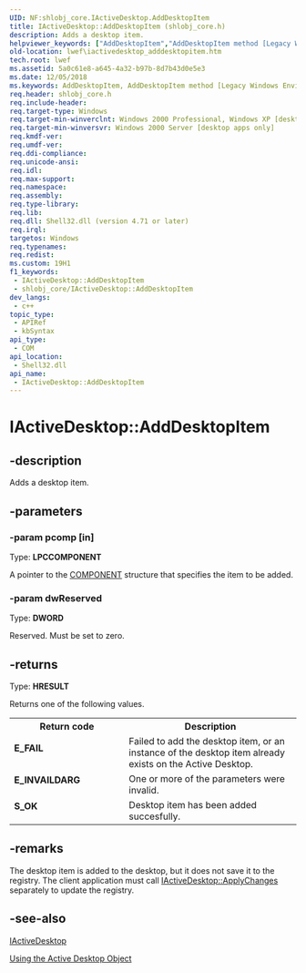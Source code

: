 ```yaml
---
UID: NF:shlobj_core.IActiveDesktop.AddDesktopItem
title: IActiveDesktop::AddDesktopItem (shlobj_core.h)
description: Adds a desktop item.
helpviewer_keywords: ["AddDesktopItem","AddDesktopItem method [Legacy Windows Environment Features]","AddDesktopItem method [Legacy Windows Environment Features]","IActiveDesktop interface","IActiveDesktop interface [Legacy Windows Environment Features]","AddDesktopItem method","IActiveDesktop.AddDesktopItem","IActiveDesktop::AddDesktopItem","_win32_IActiveDesktop_AddDesktopItem","lwef.iactivedesktop_adddesktopitem","shell.iactivedesktop_adddesktopitem","shlobj_core/IActiveDesktop::AddDesktopItem"]
old-location: lwef\iactivedesktop_adddesktopitem.htm
tech.root: lwef
ms.assetid: 5a0c61e8-a645-4a32-b97b-8d7b43d0e5e3
ms.date: 12/05/2018
ms.keywords: AddDesktopItem, AddDesktopItem method [Legacy Windows Environment Features], AddDesktopItem method [Legacy Windows Environment Features],IActiveDesktop interface, IActiveDesktop interface [Legacy Windows Environment Features],AddDesktopItem method, IActiveDesktop.AddDesktopItem, IActiveDesktop::AddDesktopItem, _win32_IActiveDesktop_AddDesktopItem, lwef.iactivedesktop_adddesktopitem, shell.iactivedesktop_adddesktopitem, shlobj_core/IActiveDesktop::AddDesktopItem
req.header: shlobj_core.h
req.include-header: 
req.target-type: Windows
req.target-min-winverclnt: Windows 2000 Professional, Windows XP [desktop apps only]
req.target-min-winversvr: Windows 2000 Server [desktop apps only]
req.kmdf-ver: 
req.umdf-ver: 
req.ddi-compliance: 
req.unicode-ansi: 
req.idl: 
req.max-support: 
req.namespace: 
req.assembly: 
req.type-library: 
req.lib: 
req.dll: Shell32.dll (version 4.71 or later)
req.irql: 
targetos: Windows
req.typenames: 
req.redist: 
ms.custom: 19H1
f1_keywords:
 - IActiveDesktop::AddDesktopItem
 - shlobj_core/IActiveDesktop::AddDesktopItem
dev_langs:
 - c++
topic_type:
 - APIRef
 - kbSyntax
api_type:
 - COM
api_location:
 - Shell32.dll
api_name:
 - IActiveDesktop::AddDesktopItem
---
```


# IActiveDesktop::AddDesktopItem


## -description

Adds a desktop item.

## -parameters

### -param pcomp [in]

Type: <b>LPCCOMPONENT</b>

A pointer to the <a href="/windows/desktop/api/shlobj_core/ns-shlobj_core-component">COMPONENT</a> structure that specifies the item to be added.

### -param dwReserved

Type: <b>DWORD</b>

Reserved. Must be set to zero.

## -returns

Type: <b>HRESULT</b>

Returns one of the following values.

<table>
<tr>
<th>Return code</th>
<th>Description</th>
</tr>
<tr>
<td width="40%">
<dl>
<dt><b>E_FAIL</b></dt>
</dl>
</td>
<td width="60%">
Failed to add the desktop item, or an instance of the desktop item already exists on the Active Desktop.

</td>
</tr>
<tr>
<td width="40%">
<dl>
<dt><b>E_INVAILDARG</b></dt>
</dl>
</td>
<td width="60%">
 One or more of the parameters were invalid.

</td>
</tr>
<tr>
<td width="40%">
<dl>
<dt><b>S_OK</b></dt>
</dl>
</td>
<td width="60%">
Desktop item has been added succesfully.

</td>
</tr>
</table>

## -remarks

The desktop item is added to the desktop, but it does not save it to the registry. The client application must call <a href="/windows/desktop/api/shlobj_core/nf-shlobj_core-iactivedesktop-applychanges">IActiveDesktop::ApplyChanges</a> separately to update the registry.

## -see-also

<a href="/windows/desktop/api/shlobj_core/nn-shlobj_core-iactivedesktop">IActiveDesktop</a>



<a href="/windows/desktop/lwef/active-desktop-interface">Using the Active Desktop Object</a>

